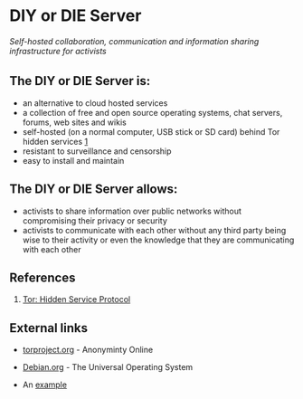 # DIY or DIE Server

###### Self-hosted collaboration, communication and information sharing infrastructure for activists

## The DIY or DIE Server is:

* an alternative to cloud hosted services
* a collection of free and open source operating systems, chat servers, forums, web sites and wikis
* self-hosted (on a normal computer, USB stick or SD card) behind Tor hidden services [1](https://www.torproject.org/docs/hidden-services.html.en "Hidden Service Protocol")
* resistant to surveillance and censorship
* easy to install and maintain

## The DIY or DIE Server allows:

* activists to share information over public networks without compromising their privacy or security
* activists to communicate with each other without any third party being wise to their activity or even the knowledge that they are communicating with each other

## References

1. [Tor: Hidden Service Protocol](https://www.torproject.org/docs/hidden-services.html.en "Hidden Service Protocol")

## External links

* [torproject.org](https://www.torproject.org/ "torpropject.org") - Anonyminty Online
* [Debian.org](http://www.debian.org/ "Debian.org") - The Universal Operating System

* An [example](http://url.com/ "Title")
